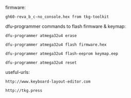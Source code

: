 firmware:


    gh60-reva_b_c-no_console.hex from tkg-toolkit

dfu-programmer commands to flash firmware & keymap:


    dfu-programmer atmega32u4 erase
    
    dfu-programmer atmega32u4 flash firmware.hex
    
    dfu-programmer atmega32u4 flash-eeprom keymap.eep
    
    dfu-programmer atmega32u4 reset

useful-urls:


    http://www.keyboard-layout-editor.com
    
    http://tkg.press
